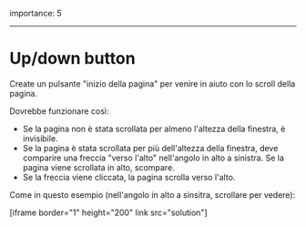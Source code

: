 importance: 5

---

# Up/down button

Create un pulsante "inizio della pagina" per venire in aiuto con lo scroll della pagina.

Dovrebbe funzionare così:
- Se la pagina non è stata scrollata per almeno l'altezza della finestra, è invisibile.
- Se la pagina è stata scrollata per più dell'altezza della finestra, deve comparire una freccia "verso l'alto" nell'angolo in alto a sinistra. Se la pagina viene scrollata in alto, scompare.
- Se la freccia viene cliccata, la pagina scrolla verso l'alto.

Come in questo esempio (nell'angolo in alto a sinsitra, scrollare per vedere):

[iframe border="1" height="200" link src="solution"]
